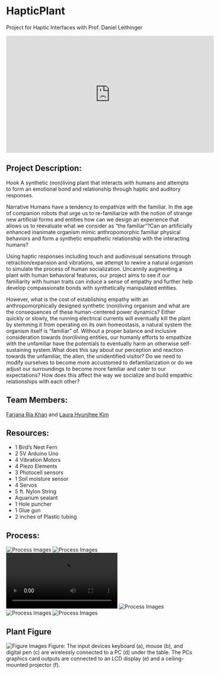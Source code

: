 # HapticPlant
Project for Haptic Interfaces with Prof. Daniel Leithinger

<iframe width="560" height="315" src="https://www.youtube.com/embed/fHNi0WVeAYM" frameborder="0" allow="autoplay; encrypted-media" allowfullscreen></iframe>

## Project Description:

Hook
A synthetic (non)living plant that interacts with humans and attempts to form an emotional  bond and relationship through haptic and auditory responses.

Narrative
Humans have a tendency to empathize with the familiar. In the age of companion robots that urge us to re-familiarize with the notion of strange new artificial forms and entities how can we design an experience that allows us to reevaluate what we consider as “the familiar”?Can an artificially enhanced inanimate organism mimic anthropomorphic familiar physical behaviors and form a synthetic empathetic relationship with the interacting humans? 

Using haptic responses including touch and audiovisual sensations through retraction/expansion and vibrations, we attempt to rewire a natural organism to simulate the process of human socialization. Uncannily augmenting a plant with human behavioral features, our project aims to see if our familiarity with human traits can induce a sense of empathy and further help develop compassionate bonds with synthetically manipulated entities.

However, what is the cost of establishing empathy with an anthropomorphically designed synthetic (non)living organism and what are the consequences of these human-centered power dynamics? Either quickly or slowly, the running electrical currents will eventually kill the plant by stemming it from operating on its own homeostasis, a natural system the organism itself is “familiar” of. Without a proper balance and inclusive consideration towards (non)living entities, our humanly efforts to empathize with the unfamiliar have the potentials to eventually harm an otherwise self-sustaining system.What does this say about our perception and reaction towards the unfamiliar, the alien, the unidentified visitor? Do we need to modify ourselves to become more accustomed to defamiliarization or do we adjust our surroundings to become more familiar and cater to our expectations? How does this affect the way we socialize and build empathic relationships with each other? 

## Team Members:

[Farjana Ria Khan](https://friak42.wixsite.com/portfolio) and [Laura Hyunjhee Kim](http://www.lauraonsale.com/)

## Resources:

* 1 Bird’s Nest Fern
* 2 5V Arduino Uno
* 4 Vibration Motors
* 4 Piezo Elements
* 3 Photocell sensors
* 1 Soil moisture sensor
* 4 Servos
* 5 ft. Nylon String
* Aquarium sealant
* 1 Hole puncher
* 1 Glue gun
* 2 inches of Plastic tubing

## Process:

![Process Images](https://github.com/friak/HapticPlant/blob/master/process1.JPG)
![Process Images](https://github.com/friak/HapticPlant/blob/master/process2.JPG)
![Process Images](https://github.com/friak/HapticPlant/blob/master/process3.MOV)
![Process Images](https://github.com/friak/HapticPlant/blob/master/process4.JPG)
![Process Images](https://github.com/friak/HapticPlant/blob/master/process5.jpg)
![Process Images](https://github.com/friak/HapticPlant/blob/master/process6.jpg)

## Plant Figure
![Figure Images](https://raw.githubusercontent.com/friak/HapticPlant/master/process1.jpg)
Figure: The input devices keyboard (a), mouse (b), and digital pen (c) are wirelessly connected to a PC (d) under the table. The PCs graphics card outputs are connected to an LCD display (e) and a ceiling-mounted projector (f).
